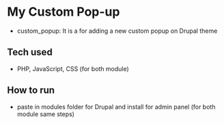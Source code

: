 # My Custom Pop-up
- custom_popup: It is a for adding a new custom popup on Drupal theme

## Tech used 
- PHP, JavaScript, CSS (for both module)

## How to run
 
- paste in modules folder for Drupal and install for admin panel (for both module same steps)

